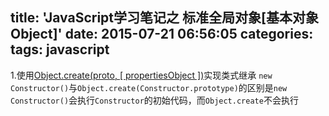 title: 'JavaScript学习笔记之 标准全局对象[基本对象Object]'
date: 2015-07-21 06:56:05
categories:
tags: javascript
---

1.使用[Object.create(proto, [ propertiesObject ])](https://developer.mozilla.org/zh-CN/docs/Web/JavaScript/Reference/Global_Objects/Object/create)实现类式继承
`new Constructor()`与`Object.create(Constructor.prototype)`的区别是`new Constructor()`会执行`Constructor`的初始代码，而`Object.create`不会执行